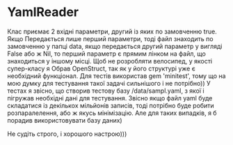 # YamlReader
Клас приємає 2 вхідні параметри, другий із яких по замовченню true. Якщо Передається лише перший параметри, тоді файл знаходить по замовченню у папці data, якщо передається другий параметр у вигляді False або ж Nil, то перший параметр є прямим лінком на файл, що знаходиться у іншому місці.
Щоб не розробляти велосипед, у якості супер-класу я Обрав OpenStruct, так як у його структурі уже є необхідний функціонал. 
Для тестів використав gem 'minitest', тому що на мою думку для тестування такої задачі сильнішого і не потрібно)) У тестах я звісно, що створив тестову базу /data/sampl.yaml, з якої і пігружав необхідні дані для тестування.
Звісно якщо файл yaml буде складатися із декількох мільйонів записів, тоді потрібно буде робити розпаралелення, або ж якусь мінімізацію. Але для таких випадків, я б порадив використовувати базу даних)

Не судіть строго, і хорошого настрою)))